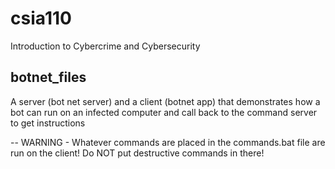 # csia110
Introduction to Cybercrime and Cybersecurity


## botnet_files
A server (bot net server) and a client (botnet app) that demonstrates how a bot can run on an infected computer and call back to
the command server to get instructions

-- WARNING - Whatever commands are placed in the commands.bat file are run on the client! Do NOT put destructive commands in there!

